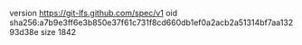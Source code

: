 version https://git-lfs.github.com/spec/v1
oid sha256:a7b9e3ff6e3b850e37f61c731f8cd660db1ef0a2acb2a51314bf7aa13293d38e
size 1842
